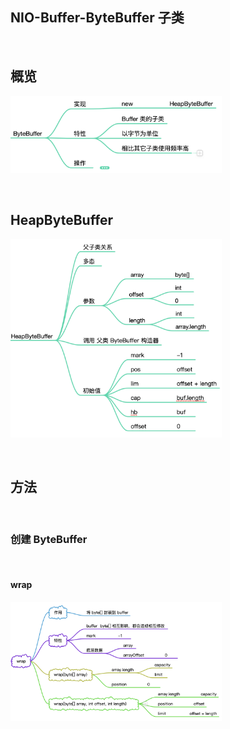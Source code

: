 ## NIO-Buffer-ByteBuffer 子类

&nbsp;

## 概览

<img src="images/nio-buffer-bytebuffer-overview.png" alt="nio-buffer-bytebuffer" style="zoom:33%;" />

&nbsp;

## HeapByteBuffer

<img src="images/nio-buffer-bytebuffer-heapbytebuffer.png" alt="nio-buffer-bytebuffer-heapbytebuffer" style="zoom:33%;" />

&nbsp;

## 方法

&nbsp;

### 创建 ByteBuffer

&nbsp;

#### wrap

<img src="images/nio-buffer-bytebuffer-wrap.png" alt="wrap" style="zoom:33%;" />

&nbsp;